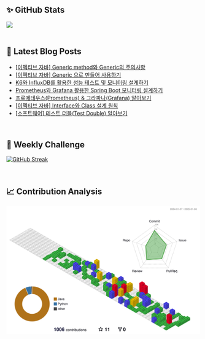 ## ✨ GitHub Stats
<div>
	<img src="https://github-readme-stats.vercel.app/api?username=rowing0328&count_private=true"/>
</div>

<br/>

<!-- START_CUSTOM_SECTION -->
## 📕 Latest Blog Posts

- [[이펙티브 자바] Generic method와 Generic의 주의사항](https://dev-rowing.tistory.com/23)
- [[이펙티브 자바] Generic 으로 만들어 사용하기](https://dev-rowing.tistory.com/21)
- [K6와 InfluxDB를 활용한 성능 테스트 및 모니터링 설계하기](https://dev-rowing.tistory.com/20)
- [Prometheus와 Grafana 활용한 Spring Boot 모니터링 설계하기](https://dev-rowing.tistory.com/19)
- [프로메테우스(Prometheus) &amp; 그라파나(Grafana) 알아보기](https://dev-rowing.tistory.com/17)
- [[이펙티브 자바] Interface와 Class 설계 원칙](https://dev-rowing.tistory.com/16)
- [[소프트웨어] 테스트 더블(Test Double) 알아보기](https://dev-rowing.tistory.com/15)

<!-- END_CUSTOM_SECTION -->

<br/>

## 🏃 Weekly Challenge
[![GitHub Streak](https://streak-stats.demolab.com?user=rowing0328&theme=dark&mode=weekly)](https://git.io/streak-stats)

<br/>

## 📈 Contribution Analysis
![gitblock version](profile-3d-contrib/profile-gitblock.svg)
